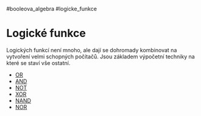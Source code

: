 #booleova_algebra #logicke_funkce
# Logické funkce
Logických funkcí není mnoho, ale dají se dohromady kombinovat na vytvoření velmi schopných počítačů. Jsou základem výpočetní techniky na které se staví vše ostatní.
- [OR](./OR.md)
- [AND](./AND.md)
- [NOT](./NOT.md)
- [XOR](./XOR.md)
- [NAND](./NAND.md)
- [NOR](./NOR.md)